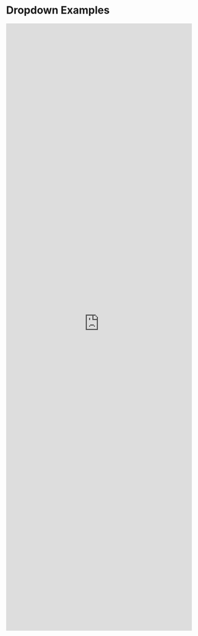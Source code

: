 # Dropdown Examples

<iframe 
    title='Dropdown Examples'
    src='https://fabricweb.z5.web.core.windows.net/pr-deploy-site/refs/heads/master/fabric-website-resources/dist/index.html#/examples/dropdown?docsExample=true'
    frameborder='no'
    height='1650'
    style='width: 100%;'
>